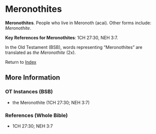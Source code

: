 # Meronothites
**Meronothites**. 
People who live in Meronoth (acai). 
Other forms include: 
*Meronothite*. 


**Key References for Meronothites**: 
1CH 27:30, NEH 3:7. 


In the Old Testament (BSB), words representing “Meronothites” are translated as 
*the Meronothite* (2x). 




Return to [Index](00-Index.md)

## More Information

### OT Instances (BSB)

* the Meronothite (1CH 27:30; NEH 3:7)



### References (Whole Bible)

* 1CH 27:30; NEH 3:7




